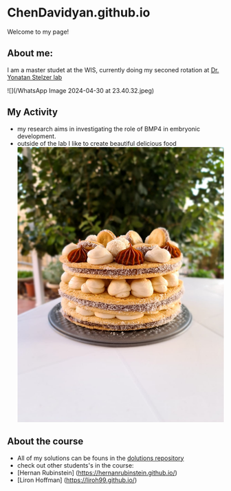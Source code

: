 # ChenDavidyan.github.io

Welcome to my page! 

## About me:
I am a master studet at the WIS, currently doing my seconed rotation at [Dr. Yonatan Stelzer lab](https://www.weizmann.ac.il/mcb/Stelzer/home)

![](/WhatsApp Image 2024-04-30 at 23.40.32.jpeg)

## My Activity
* my research aims in investigating the role of BMP4 in embryonic development.
* outside of the lab I like to create beautiful delicious food
![](/2e3d8908-41d4-4604-8eeb-91bbba1fe5b2.JPG)

## About the course
* All of my solutions can be founs in the [dolutions repository](https://github.com/ChenDavidyan/Python_assignments/tree/main)
* check out other students's in the course:
* [Hernan Rubinstein] (https://hernanrubinstein.github.io/)
* [Liron Hoffman] (https://liroh99.github.io/)
